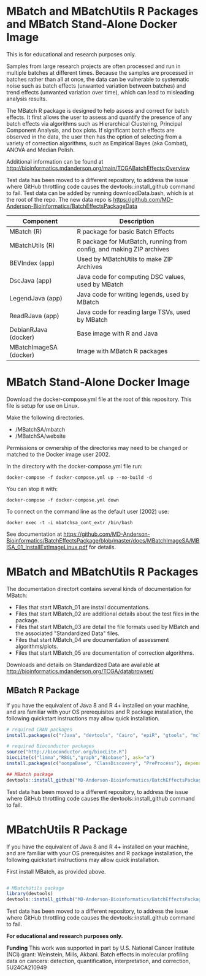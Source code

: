 # MBatch and MBatchUtils R Packages and MBatch Stand-Alone Docker Image

This is for educational and research purposes only. 

Samples from large research projects are often processed and run in multiple batches at different times. Because the samples are processed in batches rather than all at once, the data can be vulnerable to systematic noise such as batch effects (unwanted variation between batches) and trend effects (unwanted variation over time), which can lead to misleading analysis results.

The MBatch R package is designed to help assess and correct for batch effects. It first allows the user to assess and quantify the presence of any batch effects via algorithms such as Hierarchical Clustering, Principal Component Analysis, and box plots. If significant batch effects are observed in the data, the user then has the option of selecting from a variety of correction algorithms, such as Empirical Bayes (aka Combat), ANOVA and Median Polish.

Additional information can be found at http://bioinformatics.mdanderson.org/main/TCGABatchEffects:Overview

Test data has been moved to a different repository, to address the issue where GitHub throttling code causes the devtools::install_github command to fail.
Test data can be added by running downloadData.bash, which is at the root of the repo.
The new data repo is https://github.com/MD-Anderson-Bioinformatics/BatchEffectsPackageData

|Component|Description|
|--|--|
|MBatch (R)|R package for basic Batch Effects|
|MBatchUtils (R)|R package for MutBatch, running from config, and making ZIP archives|
|BEVIndex (app)|Used by MBatchUtils to make ZIP Archives|
|DscJava (app)|Java code for computing DSC values, used by MBatch|
|LegendJava (app)|Java code for writing legends, used by MBatch|
|ReadRJava (app)|Java code for reading large TSVs, used by MBatch|
|DebianRJava (docker)|Base image with R and Java|
|MBatchImageSA (docker)|Image with MBatch R packages|

# MBatch Stand-Alone Docker Image

Download the docker-compose.yml file at the root of this repository. This file is setup for use on Linux.

Make the following directories.

 - /MBatchSA/mbatch
 - /MBatchSA/website

Permissions or ownership of the directories may need to be changed or matched to the Docker image user 2002.

In the directory with the docker-compose.yml file run:

	docker-compose -f docker-compose.yml up --no-build -d

You can stop it with:

	docker-compose -f docker-compose.yml down

To connect on the command line as the default user (2002) use:

	docker exec -t -i mbatchsa_cont_extr /bin/bash

See documentation at https://github.com/MD-Anderson-Bioinformatics/BatchEffectsPackage/blob/master/docs/MBatchImageSA/MBISA_01_InstallExtImageLinux.pdf for details.

# MBatch and MBatchUtils R Packages

The documentation directort contains several kinds of documentation for MBatch:

 * Files that start MBatch_01 are install documentations.
 * Files that start MBatch_02 are additional details about the test files in the package.
 * Files that start MBatch_03 are detail the file formats used by MBatch and the associated "Standardized Data" files.
 * Files that start MBatch_04 are documentation of assessment algorithms/plots.
 * Files that start MBatch_05 are documentation of correction algorithms.

Downloads and details on Standardized Data are available at http://bioinformatics.mdanderson.org/TCGA/databrowser/

## MBatch R Package

If you have the equivalent of Java 8 and R 4+ installed on your machine, and are familiar with your OS prerequisites and R package installation, the following quickstart instructions may allow quick installation.

```R
# required CRAN packages
install.packages(c("rJava", "devtools", "Cairo", "epiR", "gtools", "mclust", "squash", "httr", "eulerr"), dependencies=TRUE, repos = "http://cloud.r-project.org/")

# required Bioconductor packages
source("http://bioconductor.org/biocLite.R")
biocLite(c("limma","RBGL","graph","Biobase"), ask="a")
install.packages(c("oompaBase", "ClassDiscovery", "PreProcess"), dependencies=TRUE, repos=c("http://cloud.r-project.org", "http://silicovore.com/OOMPA/"))

## MBatch package
devtools::install_github("MD-Anderson-Bioinformatics/BatchEffectsPackage/apps/MBatch")
```
Test data has been moved to a different repository, to address the issue where GitHub throttling code causes the devtools::install_github command to fail.

# MBatchUtils R Package

If you have the equivalent of Java 8 and R 4+ installed on your machine, and are familiar with your OS prerequisites and R package installation, the following quickstart instructions may allow quick installation.


First install MBatch, as provided above.

```R

# MBatchUtils package
library(devtools)
devtools::install_github("MD-Anderson-Bioinformatics/BatchEffectsPackage/apps/MBatchUtils")
```
Test data has been moved to a different repository, to address the issue where GitHub throttling code causes the devtools::install_github command to fail.

**For educational and research purposes only.**

**Funding** 
This work was supported in part by U.S. National Cancer Institute (NCI) grant: Weinstein, Mills, Akbani. Batch effects in molecular profiling data on cancers: detection, quantification, interpretation, and correction, 5U24CA210949

